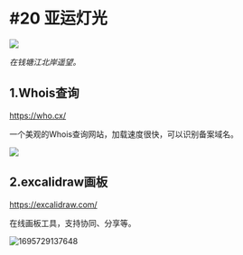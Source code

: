 # #20 亚运灯光

![](https://imgurl.zishu.me/images/1695728899693.jpg)

*在钱塘江北岸遥望。*

## 1.Whois查询

https://who.cx/

一个美观的Whois查询网站，加载速度很快，可以识别备案域名。

![](https://imgurl.zishu.me/images/1695728963549.jpg)

## 2.excalidraw画板

https://excalidraw.com/

在线画板工具，支持协同、分享等。

![1695729137648](https://imgurl.zishu.me/images/1695729137648.jpg)